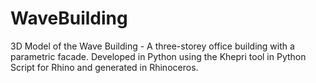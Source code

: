# WaveBuilding
3D Model of the Wave Building - A three-storey office building with a parametric facade. Developed in Python using the Khepri tool in Python Script for Rhino and generated in Rhinoceros.
